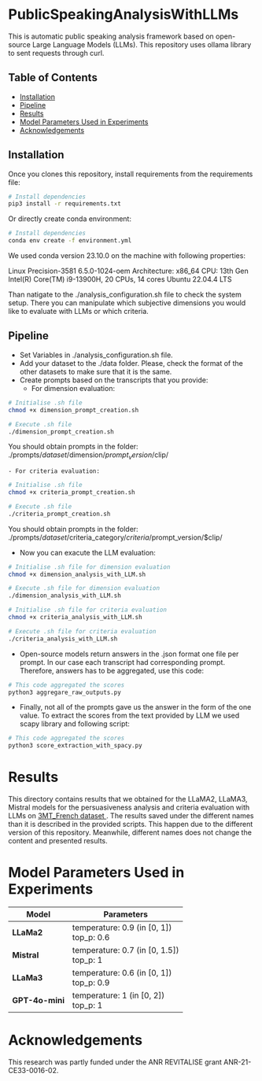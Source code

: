 # PublicSpeakingAnalysisWithLLMs
This is automatic public speaking analysis framework based on open-source Large Language Models (LLMs). This repository uses ollama library to sent requests through curl. 

## Table of Contents

- [Installation](#installation)
- [Pipeline](#pipeline)
- [Results](#results)
- [Model Parameters Used in Experiments](#modelparametersusedinexperiments)
- [Acknowledgements](#acknowledgements)

## Installation

Once you clones this repository, install requirements from the requirements file:

```bash
# Install dependencies
pip3 install -r requirements.txt
```

Or directly create conda environment:
```bash
# Install dependencies
conda env create -f environment.yml
```

We used conda version 23.10.0 on the machine with following properties:

Linux Precision-3581 6.5.0-1024-oem
Architecture: x86_64
CPU: 13th Gen Intel(R) Core(TM) i9-13900H, 20 CPUs, 14 cores
Ubuntu 22.04.4 LTS

Than natigate to the ./analysis_configuration.sh file to check the system setup. There you can manipulate which subjective dimensions you would like to evaluate with LLMs or which criteria. 

## Pipeline

- Set Variables in ./analysis_configuration.sh file.
- Add your dataset to the ./data folder. Please, check the format of the other datasets to make sure that it is the same.
- Create prompts based on the transcripts that you provide:
    - For dimension evaluation:

```bash
# Initialise .sh file
chmod +x dimension_prompt_creation.sh

# Execute .sh file
./dimension_prompt_creation.sh
```
You should obtain prompts in the folder: ./prompts/$dataset/$dimension/$prompt_version/$clip/

    - For criteria evaluation:

```bash
# Initialise .sh file
chmod +x criteria_prompt_creation.sh

# Execute .sh file
./criteria_prompt_creation.sh
```
You should obtain prompts in the folder: ./prompts/$dataset/$criteria_category/$criteria/$prompt_version/$clip/

- Now you can exacute the LLM evaluation:

```bash
# Initialise .sh file for dimension evaluation
chmod +x dimension_analysis_with_LLM.sh

# Execute .sh file for dimension evaluation
./dimension_analysis_with_LLM.sh

# Initialise .sh file for criteria evaluation
chmod +x criteria_analysis_with_LLM.sh

# Execute .sh file for criteria evaluation
./criteria_analysis_with_LLM.sh

```

- Open-source models return answers in the .json format one file per prompt. In our case each transcript had corresponding prompt. Therefore, answers has to be aggregated, use this code:

```bash
# This code aggregated the scores
python3 aggregare_raw_outputs.py 
```

- Finally, not all of the prompts gave us the answer in the form of the one value. To extract the scores from the text provided by LLM we used scapy library and following script:

```bash
# This code aggregated the scores
python3 score_extraction_with_spacy.py 
```
# Results

This directory contains results that we obtained for the LLaMA2, LLaMA3, Mistral models for the persuasiveness analysis and criteria evaluation with LLMs on [3MT_French dataset ](https://lineact.cesi.fr/en/publications/introducing-the-3mt_french-dataset-to-investigate-the-timing-of-public-speaking-judgements/). The results saved under the different names than it is described in the provided scripts. This happen due to the different version of this repository. Meanwhile, different names does not change the content and presented results. 

# Model Parameters Used in Experiments

| **Model**      | **Parameters**                               |
|----------------|----------------------------------------------|
| **LLaMa2**     | temperature: 0.9 (in [0, 1]) <br> top\_p: 0.6 |
| **Mistral**    | temperature: 0.7 (in [0, 1.5]) <br> top\_p: 1 |
| **LLaMa3**     | temperature: 0.6 (in [0, 1]) <br> top\_p: 0.9 |
| **GPT-4o-mini**| temperature: 1 (in [0, 2]) <br> top\_p: 1     |



# Acknowledgements
This research was partly funded under the ANR REVITALISE grant ANR-21-CE33-0016-02.
